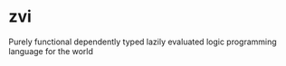 # zvi
Purely functional dependently typed lazily evaluated logic programming language for the world
